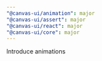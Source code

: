```yaml
---
"@canvas-ui/animation": major
"@canvas-ui/assert": major
"@canvas-ui/react": major
"@canvas-ui/core": major
---
```


Introduce animations

